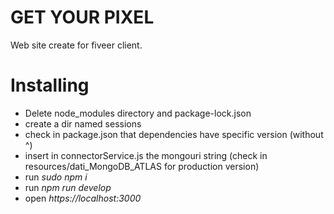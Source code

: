 # GET YOUR PIXEL
Web site create for fiveer client.

# Installing
- Delete node_modules directory and package-lock.json
- create a dir named sessions
- check in package.json that dependencies have specific version (without ^)
- insert in connectorService.js the mongouri string (check in resources/dati_MongoDB_ATLAS for production version)
- run *sudo npm i*
- run *npm run develop*
- open *https://localhost:3000*